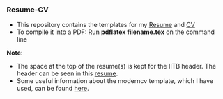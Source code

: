 ### Resume-CV

- This repository contains the templates for my [Resume](resume_sem_5.pdf) and [CV](https://dchandak99.github.io/files/cv.pdf)  
- To compile it into a PDF: Run **pdflatex filename.tex** on the command line  
  
**Note**:   
- The space at the top of the resume(s) is kept for the IITB header. The header can be seen in this [resume](charpak.pdf).  
- Some useful information about the moderncv template, which I have used, can be found [here](https://tex.stackexchange.com/questions/448885/how-to-add-github-link-in-moderncv-template).

